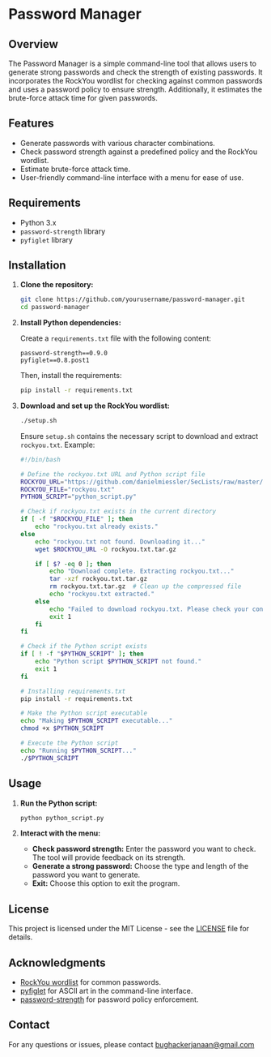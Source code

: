 # Password Manager

## Overview

The Password Manager is a simple command-line tool that allows users to generate strong passwords and check the strength of existing passwords. It incorporates the RockYou wordlist for checking against common passwords and uses a password policy to ensure strength. Additionally, it estimates the brute-force attack time for given passwords.

## Features

- Generate passwords with various character combinations.
- Check password strength against a predefined policy and the RockYou wordlist.
- Estimate brute-force attack time.
- User-friendly command-line interface with a menu for ease of use.

## Requirements

- Python 3.x
- `password-strength` library
- `pyfiglet` library

## Installation

1. **Clone the repository:**

    ```bash
    git clone https://github.com/yourusername/password-manager.git
    cd password-manager
    ```

2. **Install Python dependencies:**

    Create a `requirements.txt` file with the following content:

    ```
    password-strength==0.9.0
    pyfiglet==0.8.post1
    ```

    Then, install the requirements:

    ```bash
    pip install -r requirements.txt
    ```

3. **Download and set up the RockYou wordlist:**

    ```bash
    ./setup.sh
    ```

    Ensure `setup.sh` contains the necessary script to download and extract `rockyou.txt`. Example:

    ```bash
    #!/bin/bash

    # Define the rockyou.txt URL and Python script file
    ROCKYOU_URL="https://github.com/danielmiessler/SecLists/raw/master/Passwords/Leaked-Databases/rockyou.txt.tar.gz"
    ROCKYOU_FILE="rockyou.txt"
    PYTHON_SCRIPT="python_script.py"

    # Check if rockyou.txt exists in the current directory
    if [ -f "$ROCKYOU_FILE" ]; then
        echo "rockyou.txt already exists."
    else
        echo "rockyou.txt not found. Downloading it..."
        wget $ROCKYOU_URL -O rockyou.txt.tar.gz

        if [ $? -eq 0 ]; then
            echo "Download complete. Extracting rockyou.txt..."
            tar -xzf rockyou.txt.tar.gz
            rm rockyou.txt.tar.gz  # Clean up the compressed file
            echo "rockyou.txt extracted."
        else
            echo "Failed to download rockyou.txt. Please check your connection or the URL."
            exit 1
        fi
    fi

    # Check if the Python script exists
    if [ ! -f "$PYTHON_SCRIPT" ]; then
        echo "Python script $PYTHON_SCRIPT not found."
        exit 1
    fi

    # Installing requirements.txt
    pip install -r requirements.txt

    # Make the Python script executable
    echo "Making $PYTHON_SCRIPT executable..."
    chmod +x $PYTHON_SCRIPT

    # Execute the Python script
    echo "Running $PYTHON_SCRIPT..."
    ./$PYTHON_SCRIPT
    ```

## Usage

1. **Run the Python script:**

    ```bash
    python python_script.py
    ```

2. **Interact with the menu:**

    - **Check password strength:** Enter the password you want to check. The tool will provide feedback on its strength.
    - **Generate a strong password:** Choose the type and length of the password you want to generate.
    - **Exit:** Choose this option to exit the program.

## License

This project is licensed under the MIT License - see the [LICENSE](LICENSE) file for details.

## Acknowledgments

- [RockYou wordlist](https://github.com/danielmiessler/SecLists) for common passwords.
- [pyfiglet](https://pypi.org/project/pyfiglet/) for ASCII art in the command-line interface.
- [password-strength](https://pypi.org/project/password-strength/) for password policy enforcement.

## Contact

For any questions or issues, please contact [bughackerjanaan@gmail.com](mailto:bughackerjanaan@gmail.com)
